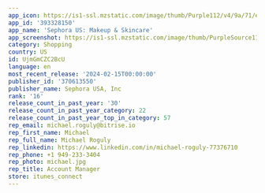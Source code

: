 ```yaml
---
app_icon: https://is1-ssl.mzstatic.com/image/thumb/Purple112/v4/9a/71/ed/9a71ed44-ba6f-25a5-afab-8bfab73fe866/AppIcon-0-1x_U007emarketing-0-7-0-sRGB-85-220-0.png/1024x1024bb.png
app_id: '393328150'
app_name: 'Sephora US: Makeup & Skincare'
app_screenshot: https://is1-ssl.mzstatic.com/image/thumb/PurpleSource112/v4/e8/0f/c1/e80fc1a7-ba18-5722-b0f0-bb6c1fb95d7e/efbaf184-02da-4452-9d8c-56a74c7e2492_Sephora_Sephora_iOS_6.5_US_Screenshots_240116_01E.png/1242x2688bb.png
category: Shopping
country: US
id: UjmGmCZC2BcU
language: en
most_recent_release: '2024-02-15T00:00:00'
publisher_id: '370613550'
publisher_name: Sephora USA, Inc
rank: '16'
release_count_in_past_year: '30'
release_count_in_past_year_category: 22
release_count_in_past_year_top_in_category: 57
rep_email: michael.roguly@bitrise.io
rep_first_name: Michael
rep_full_name: Michael Roguly
rep_linkedin: https://www.linkedin.com/in/michael-roguly-77376710
rep_phone: +1 949-233-3404
rep_photo: michael.jpg
rep_title: Account Manager
store: itunes_connect
---
```

